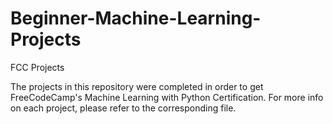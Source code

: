 # Beginner-Machine-Learning-Projects
FCC Projects

The projects in this repository were completed in order to get FreeCodeCamp's Machine Learning with Python Certification. For more info on each project, please refer to the corresponding file.
